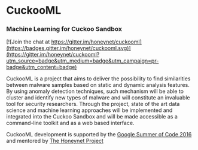 # CuckooML
### Machine Learning for Cuckoo Sandbox

[![Join the chat at https://gitter.im/honeynet/cuckooml](https://badges.gitter.im/honeynet/cuckooml.svg)](https://gitter.im/honeynet/cuckooml?utm_source=badge&utm_medium=badge&utm_campaign=pr-badge&utm_content=badge)

 CuckooML is a project that aims to deliver the possibility to find similarities between malware samples based on static and dynamic analysis features. By using anomaly detection techniques, such mechanism will be able to cluster and identify new types of malware and will constitute an invaluable tool for security researchers. Through the project, state of the art data science and machine learning approaches will be implemented and integrated into the Cuckoo Sandbox and will be made accessible as a command-line toolkit and as a web based interface. 
 
 CuckooML development is supported by the [Google Summer of Code 2016](https://summerofcode.withgoogle.com/) and mentored by [The Honeynet Project](https://www.honeynet.org/)
